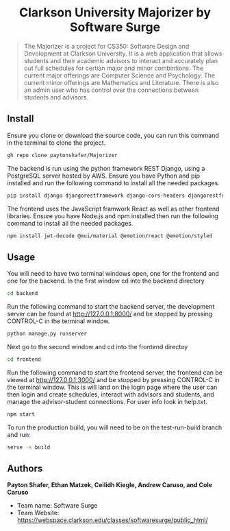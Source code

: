 <h1 align="center">Clarkson University Majorizer by Software Surge</h1>
<p>
</p>

> The Majorizer is a project for CS350: Software Design and Devolopment at Clarkson University. It is a web application that allows students and their academic advisors to interact and accurately plan out full schedules for certian major and minor combintions. The current major offerings are Computer Science and Psychology. The current minor offerings are Mathematics and Literature. There is also an admin user who has control over the connections between students and advisors.

## Install
Ensure you clone or download the source code, you can run this command in the terminal to clone the project.
```sh
gh repo clone paytonshafer/Majorizer
```
The backend is run using the python framework REST Django, using a PostgreSQL server hosted by AWS. Ensure you have Python and pip installed and run the following command to install all the needed packages.
```sh
pip install django djangorestframework django-cors-headers djangorestframework-simplejwt PyJWT psycopg2
```

The frontend uses the JavaScript framwork React as well as other frontend libraries. Ensure you have Node.js and npm installed then run the following command to install all the needed packages.
```sh
npm install jwt-decode @mui/material @emotion/react @emotion/styled
```

## Usage
You will need to have two terminal windows open, one for the frontend and one for the backend. In the first window cd into the backend directory 
```sh
cd backend
```
Run the following command to start the backend server, the development server can be found at http://127.0.0.1:8000/ and be stopped by pressing CONTROL-C in the terminal window.
```sh
python manage.py runserver
```
Next go to the second window and cd into the frontend directoy
```sh
cd frontend
```
Run the following command to start the frontend server, the frontend can be viewed at http://127.0.0.1:3000/ and be stopped by pressing CONTROL-C in the terminal window. This is will land on the login page where the user can then login and create schedules, interact with advisors and students, and manage the advisor-student connections. For user info look in help.txt.
```sh
npm start
```
To run the production build, you will need to be on the test-run-build branch and run:
```sh
serve -s build
```

## Authors
**Payton Shafer, Ethan Matzek, Ceilidh Kiegle, Andrew Caruso, and Cole Caruso**
* Team name: Software Surge
* Team Website: https://webspace.clarkson.edu/classes/softwaresurge/public_html/
